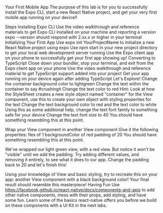 Your First Mobile App
The purpose of this lab is for you to successfully install the Expo CLI, start a new React Native project, and get your very first mobile app running on your device!!

Steps
Installing Expo CLI
Use the video walkthrough and reference materials to get Expo CLI installed on your machine and reporting a version
expo --version should respond with 2.xx.x or higher in your terminal
Initializing Your First App
Use expo init YourProjectName to initialize a new React Native project using expo
Use npm start in your new project directory to get your local web development server running
Use the Expo client app on your phone to successfully get your first app showing up!
Converting to TypeScript
Close down your bundler, stop your terminal, and exit from the Expo client app on your phone
Use the video walkthrough and reference material to get TypeScript support added into your project
Get your app running on your device again after adding TypeScript
Let's Explore!
Change the container background color to lightgreen
Change the text within the container to say #crushingit
Change the text color to red
Hint: Look at how the StyleSheet creates a new style object named "container" for the View component, use this to create your own object with styling properties for the text
Change the text background color to red and the text color to white
Using this as some additional help, change the text font family to something safe for your device
Change the text font size to 40
You should have something resembling this at this point.

Wrap your View component in another View component
Give it the following properties:
flex of 1
backgroundColor of red
padding of 20
You should have something resembling this at this point.

We've wrapped our light green view, with a red view. But notice it won't be "visible" until we add the padding. Try adding different values, and removing it entirely, to see what it does to our app. Change the padding back to 20 and let's finish this!

Using your knowledge of View and basic styling, try to recreate this on your app: another View component with a black background color!
Your final result should resemble this masterpiece!
Having Fun
Use https://facebook.github.io/react-native/docs/components-and-apis to add other native components, mess with their props, add styling, and have some fun. Learn some of the basics react-native offers you before we build on these components with a UI Kit in the next labs.